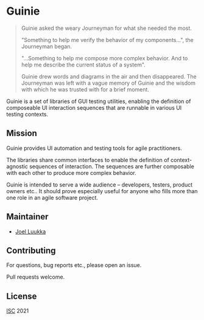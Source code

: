 # Guinie

<blockquote>
  <p>
    Guinie asked the weary Journeyman for what she needed the most.
  </p>
  <p>
    "Something to help me verify the behavior of my components...", the Journeyman began.
  </p>
  <p>
    "...Something to help me compose more complex behavior. And to help me describe the current status of a system".
  </p>
  <p>
    Guinie drew words and diagrams in the air and then disappeared. The Journeyman was left with a vague memory of Guinie and the wisdom with which he was trusted with for a brief moment.
  </p>
</blockquote>

Guinie is a set of libraries of GUI testing utilities, enabling the definition of composeable UI interaction sequences that are runnable in various UI testing contexts.

## Mission

Guinie provides UI automation and testing tools for agile practitioners.

The libraries share common interfaces to enable the definition of context-agnostic sequences of interaction. The sequences are further composable with each other to produce more complex behavior.

Guinie is intended to serve a wide audience – developers, testers, product owners etc.. It should prove especially useful for anyone who fills more than one role in an agile software project.

## Maintainer

- [Joel Luukka](https://github.com/jluukka-ge)

## Contributing

For questions, bug reports etc., please open an issue.

Pull requests welcome.

## License

[ISC](LICENSE) 2021
